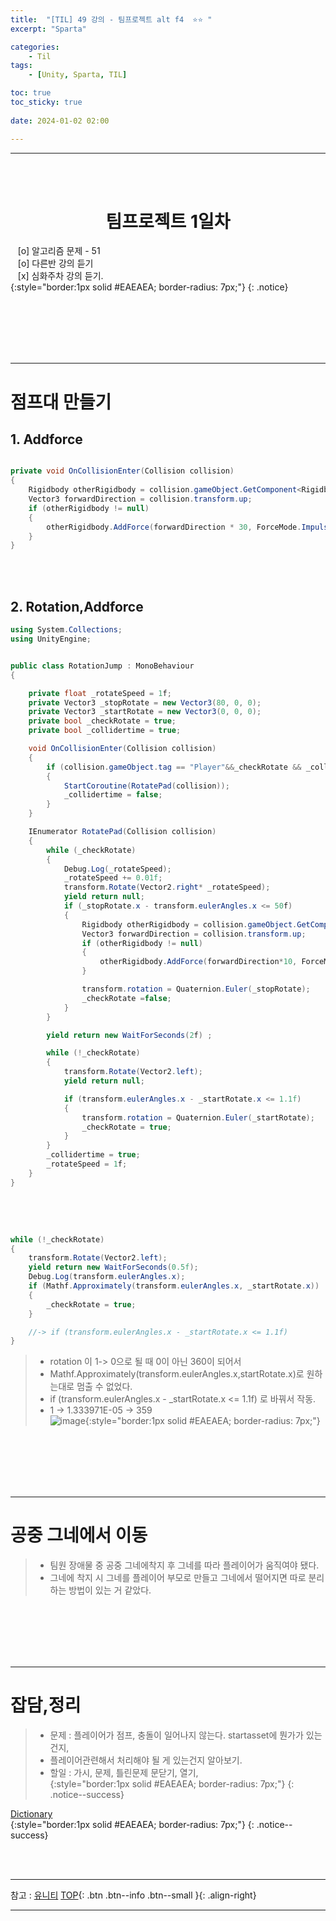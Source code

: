 ```yaml
---
title:  "[TIL] 49 강의 - 팀프로젝트 alt f4  ⭐⭐ "
excerpt: "Sparta"

categories:
    - Til
tags:
    - [Unity, Sparta, TIL]

toc: true
toc_sticky: true
 
date: 2024-01-02 02:00

---
```

- - -



<BR><BR>


<center><H1>  팀프로젝트 1일차  </H1></center>

&nbsp;&nbsp; [o] 알고리즘 문제  - 51  
&nbsp;&nbsp; [o] 다른반 강의 듣기  
&nbsp;&nbsp; [x] 심화주차 강의 듣기.  
{:style="border:1px solid #EAEAEA; border-radius: 7px;"}
{: .notice}  

<br><br><br><br><br>
- - - 

# 점프대 만들기 
## 1. Addforce 

<div class="notice--primary" markdown="1"> 

```c#

private void OnCollisionEnter(Collision collision)
{
    Rigidbody otherRigidbody = collision.gameObject.GetComponent<Rigidbody>();
    Vector3 forwardDirection = collision.transform.up;
    if (otherRigidbody != null)
    {
        otherRigidbody.AddForce(forwardDirection * 30, ForceMode.Impulse);
    }
}

```
</div>


<br><br>

## 2. Rotation,Addforce 

<div class="notice--primary" markdown="1"> 

```c#
using System.Collections;
using UnityEngine;


public class RotationJump : MonoBehaviour
{

    private float _rotateSpeed = 1f;
    private Vector3 _stopRotate = new Vector3(80, 0, 0);
    private Vector3 _startRotate = new Vector3(0, 0, 0);
    private bool _checkRotate = true;
    private bool _collidertime = true;

    void OnCollisionEnter(Collision collision) 
    {
        if (collision.gameObject.tag == "Player"&&_checkRotate && _collidertime) 
        {
            StartCoroutine(RotatePad(collision));
            _collidertime = false;
        }
    }

    IEnumerator RotatePad(Collision collision)
    {
        while (_checkRotate)
        {
            Debug.Log(_rotateSpeed);
            _rotateSpeed += 0.01f;
            transform.Rotate(Vector2.right* _rotateSpeed);
            yield return null;
            if (_stopRotate.x - transform.eulerAngles.x <= 50f)
            {
                Rigidbody otherRigidbody = collision.gameObject.GetComponent<Rigidbody>();
                Vector3 forwardDirection = collision.transform.up; 
                if (otherRigidbody != null)
                {
                    otherRigidbody.AddForce(forwardDirection*10, ForceMode.Impulse);
                }

                transform.rotation = Quaternion.Euler(_stopRotate);
                _checkRotate =false;
            }
        }

        yield return new WaitForSeconds(2f) ;

        while (!_checkRotate)
        {
            transform.Rotate(Vector2.left);
            yield return null;

            if (transform.eulerAngles.x - _startRotate.x <= 1.1f)
            {
                transform.rotation = Quaternion.Euler(_startRotate);
                _checkRotate = true;
            }
        }
        _collidertime = true;
        _rotateSpeed = 1f;
    }
}



```
</div>

<br><br>

<div class="notice--primary" markdown="1"> 

```c#
while (!_checkRotate)
{
    transform.Rotate(Vector2.left);
    yield return new WaitForSeconds(0.5f);
    Debug.Log(transform.eulerAngles.x);
    if (Mathf.Approximately(transform.eulerAngles.x, _startRotate.x))
    {
        _checkRotate = true;
    }

    //-> if (transform.eulerAngles.x - _startRotate.x <= 1.1f)
}
```
</div>

> - rotation 이 1-> 0으로 될 때 0이 아닌 360이 되어서  
> - Mathf.Approximately(transform.eulerAngles.x,startRotate.x)로 원하는대로 멈출 수 없었다.  
> - if (transform.eulerAngles.x - _startRotate.x <= 1.1f) 로 바꿔서 작동.   
> - 1 -> 1.333971E-05 -> 359  
![image](https://github.com/levell1/levell1.github.io/assets/96651722/5ab7fb31-8391-4ca8-b031-5524fcf96e11){:style="border:1px solid #EAEAEA; border-radius: 7px;"}  


<br><br><br><br><br>
- - - 

# 공중 그네에서 이동
> - 팀원 장애물 중 공중 그네에착지 후 그네를 따라 플레이어가 움직여야 됐다.  
> - 그네에 착지 시 그네를 플레이어 부모로 만들고 그네에서 떨어지면 따로 분리 하는 방법이 있는 거 같았다.  

<br><br><br><br><br>
- - - 

# 잡담,정리
> - 문제 : 플레이어가 점프, 충돌이 일어나지 않는다. startasset에 뭔가가 있는건지,  
> - 플레이어관련해서 처리해야 될 게 있는건지 알아보기.  
> - 할일 : 가시, 문제, 틀린문제 문닫기, 열기,  
{:style="border:1px solid #EAEAEA; border-radius: 7px;"}
{: .notice--success}  

[Dictionary](https://iden351.tistory.com/55)  
{:style="border:1px solid #EAEAEA; border-radius: 7px;"}
{: .notice--success} 

<br><br>
- - -

참고 : [유니티](https://docs.unity3d.com/kr/)
[TOP](#){: .btn .btn--info .btn--small }{: .align-right}
<br>
- - -
